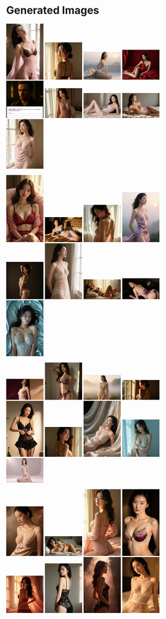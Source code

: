 # Generated Images



<img src="2025_08_29_01.webp" width="100"/> <img src="2025_08_29_02.webp" width="100"/> <img src="2025_08_29_03.webp" width="100"/> <img src="2025_08_29_04.webp" width="100"/> <img src="2025_08_29_05.webp" width="100"/> <img src="2025_08_29_06.webp" width="100"/> <img src="2025_08_29_07.webp" width="100"/> <img src="2025_08_29_08.webp" width="100"/> <img src="2025_08_29_09.webp" width="100"/>

<img src="2025_08_29_10.webp" width="100"/> <img src="2025_08_29_11.webp" width="100"/> <img src="2025_08_29_12.webp" width="100"/> <img src="2025_08_29_13.webp" width="100"/> <img src="2025_08_29_14.webp" width="100"/> <img src="2025_08_29_15.webp" width="100"/> <img src="2025_08_29_16.webp" width="100"/> <img src="2025_08_29_17.webp" width="100"/> <img src="2025_08_29_18.webp" width="100"/>

<img src="2025_08_29_19.webp" width="100"/> <img src="2025_08_29_20.webp" width="100"/> <img src="2025_08_29_21.webp" width="100"/> <img src="2025_08_29_22.webp" width="100"/> <img src="2025_08_29_23.webp" width="100"/> <img src="2025_08_29_24.webp" width="100"/> <img src="2025_08_29_25.webp" width="100"/> <img src="2025_08_29_26.webp" width="100"/> <img src="2025_08_29_27.webp" width="100"/>

<img src="2025_08_29_28.webp" width="100"/> <img src="2025_08_29_29.webp" width="100"/> <img src="2025_08_29_30.webp" width="100"/> <img src="2025_08_29_31.webp" width="100"/> <img src="2025_08_29_32.webp" width="100"/> <img src="2025_08_29_33.webp" width="100"/> <img src="2025_08_29_34.webp" width="100"/> <img src="2025_08_29_35.webp" width="100"/>